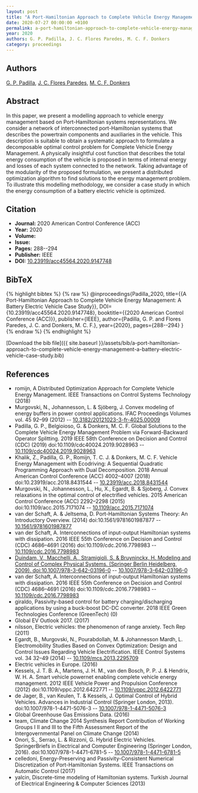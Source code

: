 ```yaml
---
layout: post
title: "A Port-Hamiltonian Approach to Complete Vehicle Energy Management: A Battery Electric Vehicle Case Study"
date: 2020-07-27 00:00:00 +0100
permalink: a-port-hamiltonian-approach-to-complete-vehicle-energy-management-a-battery-electric-vehicle-case-study
year: 2020
authors: G. P. Padilla, J. C. Flores Paredes, M. C. F. Donkers
category: proceedings
---
```

 
## Authors
[G. P. Padilla](authors/g-p-padilla), [J. C. Flores Paredes](authors/j-c-flores-paredes), [M. C. F. Donkers](authors/m-c-f-donkers)
 
## Abstract
In this paper, we present a modelling approach to vehicle energy management based on Port-Hamiltonian systems representations. We consider a network of interconnected port-Hamiltonian systems that describes the powertrain components and auxiliaries in the vehicle. This description is suitable to obtain a systematic approach to formulate a decomposable optimal control problem for Complete Vehicle Energy Management. A physically insightful cost function that describes the total energy consumption of the vehicle is proposed in terms of internal energy and losses of each system connected to the network. Taking advantage of the modularity of the proposed formulation, we present a distributed optimization algorithm to find solutions to the energy management problem. To illustrate this modelling methodology, we consider a case study in which the energy consumption of a battery electric vehicle is optimized.
 
## Citation
- **Journal:** 2020 American Control Conference (ACC)
- **Year:** 2020
- **Volume:** 
- **Issue:** 
- **Pages:** 288--294
- **Publisher:** IEEE
- **DOI:** [10.23919/acc45564.2020.9147748](https://doi.org/10.23919/acc45564.2020.9147748)
 
## BibTeX
{% highlight bibtex %}
{% raw %}
@inproceedings{Padilla_2020,
  title={{A Port-Hamiltonian Approach to Complete Vehicle Energy Management: A Battery Electric Vehicle Case Study}},
  DOI={10.23919/acc45564.2020.9147748},
  booktitle={{2020 American Control Conference (ACC)}},
  publisher={IEEE},
  author={Padilla, G. P. and Flores Paredes, J. C. and Donkers, M. C. F.},
  year={2020},
  pages={288--294}
}
{% endraw %}
{% endhighlight %}
 
[Download the bib file]({{ site.baseurl }}/assets/bib/a-port-hamiltonian-approach-to-complete-vehicle-energy-management-a-battery-electric-vehicle-case-study.bib)
 
## References
- romijn, A Distributed Optimization Approach for Complete Vehicle Energy Management. IEEE Transactions on Control Systems Technology (2018)
- Murgovski, N., Johannesson, L. & Sjöberg, J. Convex modeling of energy buffers in power control applications. IFAC Proceedings Volumes vol. 45 92–99 (2012) -- [10.3182/20121023-3-fr-4025.00009](https://doi.org/10.3182/20121023-3-fr-4025.00009)
- Padilla, G. P., Belgioioso, G. & Donkers, M. C. F. Global Solutions to the Complete Vehicle Energy Management Problem via Forward-Backward Operator Splitting. 2019 IEEE 58th Conference on Decision and Control (CDC) (2019) doi:10.1109/cdc40024.2019.9028963 -- [10.1109/cdc40024.2019.9028963](https://doi.org/10.1109/cdc40024.2019.9028963)
- Khalik, Z., Padilla, G. P., Romijn, T. C. J. & Donkers, M. C. F. Vehicle Energy Management with Ecodriving: A Sequential Quadratic Programming Approach with Dual Decomposition. 2018 Annual American Control Conference (ACC) 4002–4007 (2018) doi:10.23919/acc.2018.8431544 -- [10.23919/acc.2018.8431544](https://doi.org/10.23919/acc.2018.8431544)
- Murgovski, N., Johannesson, L., Hu, X., Egardt, B. & Sjoberg, J. Convex relaxations in the optimal control of electrified vehicles. 2015 American Control Conference (ACC) 2292–2298 (2015) doi:10.1109/acc.2015.7171074 -- [10.1109/acc.2015.7171074](https://doi.org/10.1109/acc.2015.7171074)
- van der Schaft, A. & Jeltsema, D. Port-Hamiltonian Systems Theory: An Introductory Overview. (2014) doi:10.1561/9781601987877 -- [10.1561/9781601987877](https://doi.org/10.1561/9781601987877)
- van der Schaft, A. Interconnections of input-output Hamiltonian systems with dissipation. 2016 IEEE 55th Conference on Decision and Control (CDC) 4686–4691 (2016) doi:10.1109/cdc.2016.7798983 -- [10.1109/cdc.2016.7798983](https://doi.org/10.1109/cdc.2016.7798983)
- [Duindam, V., Macchelli, A., Stramigioli, S. & Bruyninckx, H. Modeling and Control of Complex Physical Systems. (Springer Berlin Heidelberg, 2009). doi:10.1007/978-3-642-03196-0](modeling-and-control-of-complex-physical-systems) -- [10.1007/978-3-642-03196-0](https://doi.org/10.1007/978-3-642-03196-0)
- van der Schaft, A. Interconnections of input-output Hamiltonian systems with dissipation. 2016 IEEE 55th Conference on Decision and Control (CDC) 4686–4691 (2016) doi:10.1109/cdc.2016.7798983 -- [10.1109/cdc.2016.7798983](https://doi.org/10.1109/cdc.2016.7798983)
- giraldo, Passivity-based control for battery charging/discharging applications by using a buck-boost DC-DC converter. 2018 IEEE Green Technologies Conference (GreenTech) (0)
- Global EV Outlook 2017. (2017)
- nilsson, Electric vehicles: the phenomenon of range anxiety. Tech Rep (2011)
- Egardt, B., Murgovski, N., Pourabdollah, M. & Johannesson Mardh, L. Electromobility Studies Based on Convex Optimization: Design and Control Issues Regarding Vehicle Electrification. IEEE Control Systems vol. 34 32–49 (2014) -- [10.1109/mcs.2013.2295709](https://doi.org/10.1109/mcs.2013.2295709)
- Electric vehicles in Europe. (2016)
- Kessels, J. T. B. A., Martens, J. H. M., van den Bosch, P. P. J. & Hendrix, W. H. A. Smart vehicle powernet enabling complete vehicle energy management. 2012 IEEE Vehicle Power and Propulsion Conference (2012) doi:10.1109/vppc.2012.6422771 -- [10.1109/vppc.2012.6422771](https://doi.org/10.1109/vppc.2012.6422771)
- de Jager, B., van Keulen, T. & Kessels, J. Optimal Control of Hybrid Vehicles. Advances in Industrial Control (Springer London, 2013). doi:10.1007/978-1-4471-5076-3 -- [10.1007/978-1-4471-5076-3](https://doi.org/10.1007/978-1-4471-5076-3)
- Global Greenhouse Gas Emissions Data. (2016)
- team, Climate Change 2014 Synthesis Report Contribution of Working Groups I II and III to the Fifth Assessment Report of the Intergovernmental Panel on Climate Change (2014)
- Onori, S., Serrao, L. & Rizzoni, G. Hybrid Electric Vehicles. SpringerBriefs in Electrical and Computer Engineering (Springer London, 2016). doi:10.1007/978-1-4471-6781-5 -- [10.1007/978-1-4471-6781-5](https://doi.org/10.1007/978-1-4471-6781-5)
- celledoni, Energy-Preserving and Passivity-Consistent Numerical Discretization of Port-Hamiltonian Systems. IEEE Transactions on Automatic Control (2017)
- yalcin, Discrete-time modeling of Hamiltonian systems. Turkish Journal of Electrical Engineering & Computer Sciences (2013)

